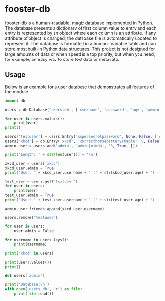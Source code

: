 fooster-db
==========
fooster-db is a human-readable, magic database implemented in Python. The database presents a dictionary of first column value to entry and each entry is represented by an object where each column is an attribute. If any attribute of object is changed, the database file is automatically updated to represent it. The database is formatted in a human-readable table and can store most built-in Python data structures. This project is not designed for large amounts of data or when speed is a top priority, but when you need, for example, an easy way to store text data or metadata.

Usage
-----
Below is an example for a user database that demonstrates all features of the module.

```python
import db

users = db.Database('users.db', ['username', 'password', 'age', 'admin', 'friends'])

for user in users.values():
    print(user)
print()

users['testuser'] = users.Entry('supersecretpassword', None, False, ['olduser'])
users['xkcd'] = db.Entry('xkcd', 'correcthorsebatterystaple', 9, False, ['alice', 'bob'])
admin_user = users.add('admin', 'admin|nimda', 30, True, [])

print('Length: ' + str(len(users)) + '\n')

xkcd_user = users['xkcd']
xkcd_user.admin = True
print('User: ' + xkcd_user.username + ' (' + str(xkcd_user.age) + ') - ' + ', '.join(xkcd_user.friends) + '\n')

test_user = users.get('testuser')
for user in users:
	print(user)
test_user.admin = True
print('User: ' + test_user.username + ' (' + str(test_user.age) + ') - ' + ', '.join(test_user.friends) + '\n')

admin_user.friends.append(xkcd_user.username)

users.remove('testuser')

for user in users:
    user.admin = False

for username in users.keys():
    print(username)

print('xkcd' in users)

print(users.values())
print()

del users['admin']

print('Database:\n')
with open('users.db', 'r') as file:
    print(file.read())
```
